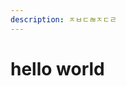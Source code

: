 ```yaml
---
description: ㅈㅂㄷㄼㅈㄷㄹ
---
```


# hello world

<div id="github-profile-card" data-id="simsimjae" data-width="600px" data-height="300px" />
<script src="https://unpkg.com/github-profile-card-component@latest/lib/scripts/index.js"></script>
